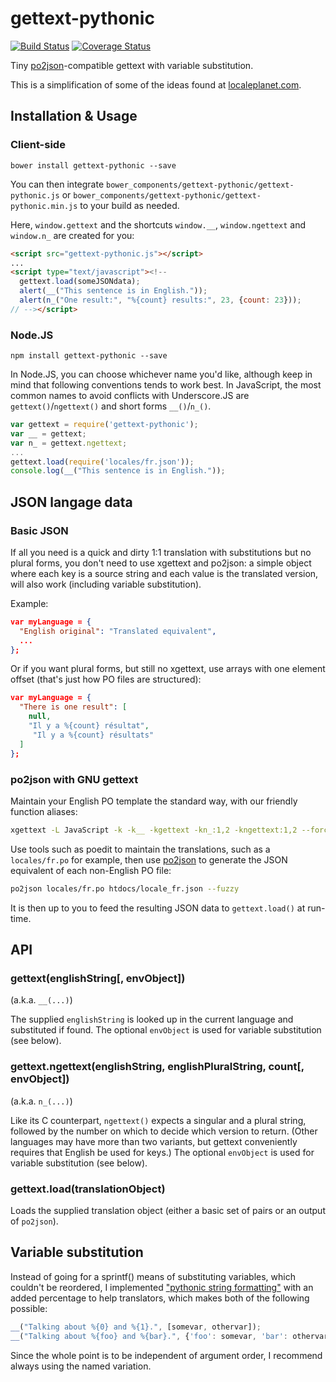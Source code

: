 # gettext-pythonic

[![Build Status](https://travis-ci.org/vphantom/gettext-pythonic.svg?branch=master)](https://travis-ci.org/vphantom/gettext-pythonic) [![Coverage Status](https://coveralls.io/repos/github/vphantom/gettext-pythonic/badge.svg?branch=master)](https://coveralls.io/github/vphantom/gettext-pythonic?branch=master)

Tiny [po2json](https://github.com/mikeedwards/po2json)-compatible gettext with variable substitution.

This is a simplification of some of the ideas found at [localeplanet.com](http://www.localeplanet.com/).


## Installation & Usage

### Client-side

```shell
bower install gettext-pythonic --save
```

You can then integrate `bower_components/gettext-pythonic/gettext-pythonic.js` or `bower_components/gettext-pythonic/gettext-pythonic.min.js` to your build as needed.

Here, `window.gettext` and the shortcuts `window.__`, `window.ngettext` and `window.n_` are created for you:

```html
<script src="gettext-pythonic.js"></script>
...
<script type="text/javascript"><!--
  gettext.load(someJSONdata);
  alert(__("This sentence is in English."));
  alert(n_("One result:", "%{count} results:", 23, {count: 23}));
// --></script>
```

### Node.JS

```shell
npm install gettext-pythonic --save
```

In Node.JS, you can choose whichever name you'd like, although keep in mind that following conventions tends to work best.  In JavaScript, the most common names to avoid conflicts with Underscore.JS are `gettext()`/`ngettext()` and short forms `__()`/`n_()`.

```js
var gettext = require('gettext-pythonic');
var __ = gettext;
var n_ = gettext.ngettext;
...
gettext.load(require('locales/fr.json'));
console.log(__("This sentence is in English."));
```


## JSON langage data

### Basic JSON

If all you need is a quick and dirty 1:1 translation with substitutions but no plural forms, you don't need to use xgettext and po2json: a simple object where each key is a source string and each value is the translated version, will also work (including variable substitution).

Example:

```json
var myLanguage = {
  "English original": "Translated equivalent",
  ...
};
```

Or if you want plural forms, but still no xgettext, use arrays with one
element offset (that's just how PO files are structured):

```json
var myLanguage = {
  "There is one result": [
    null,
    "Il y a %{count} résultat",
	 "Il y a %{count} résultats"
  ]
};
```

### po2json with GNU gettext

Maintain your English PO template the standard way, with our friendly function aliases:

```sh
xgettext -L JavaScript -k -k__ -kgettext -kn_:1,2 -kngettext:1,2 --force-po -o locales/messages.pot ...files...
```

Use tools such as poedit to maintain the translations, such as a `locales/fr.po` for example, then use [po2json](https://github.com/mikeedwards/po2json) to generate the JSON equivalent of each non-English PO file:

```sh
po2json locales/fr.po htdocs/locale_fr.json --fuzzy
```

It is then up to you to feed the resulting JSON data to `gettext.load()` at run-time.


## API

### gettext(englishString[, envObject])

(a.k.a. `__(...)`)

The supplied `englishString` is looked up in the current language and substituted if found.  The optional `envObject` is used for variable substitution (see below).

### gettext.ngettext(englishString, englishPluralString, count[, envObject])

(a.k.a. `n_(...)`)

Like its C counterpart, `ngettext()` expects a singular and a plural string, followed by the number on which to decide which version to return.  (Other languages may have more than two variants, but gettext conveniently requires that English be used for keys.)  The optional `envObject` is used for variable substitution (see below).

### gettext.load(translationObject)

Loads the supplied translation object (either a basic set of pairs or an output of `po2json`).


## Variable substitution

Instead of going for a sprintf() means of substituting variables, which couldn't be reordered, I implemented ["pythonic string formatting"](http://davedash.com/2010/11/19/pythonic-string-formatting-in-javascript/) with an added percentage to help translators, which makes both of the following possible:

```js
__("Talking about %{0} and %{1}.", [somevar, othervar]);
__("Talking about %{foo} and %{bar}.", {'foo': somevar, 'bar': othervar});
```

Since the whole point is to be independent of argument order, I recommend always using the named variation.

